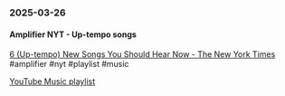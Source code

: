 ### 2025-03-26
#### Amplifier NYT - Up-tempo songs
[6 (Up-tempo) New Songs You Should Hear Now - The New York Times](https://www.nytimes.com/2025/03/25/arts/music/amplifier-newsletter-uptempo-new-songs.html) #amplifier #nyt #playlist #music 

[YouTube Music playlist](https://music.youtube.com/playlist?list=PLu_RmAJBNiIIF2eD2D6EjG031YLG5209O)

